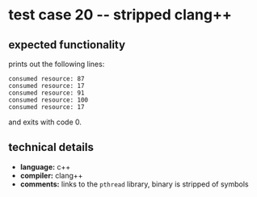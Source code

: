 # test case 20 -- stripped clang++

## expected functionality
prints out the following lines:
```
consumed resource: 87
consumed resource: 17
consumed resource: 91
consumed resource: 100
consumed resource: 17
```
and exits with code 0.

## technical details
- **language:** c++
- **compiler:** clang++
- **comments:** links to the `pthread` library, binary is stripped of symbols
